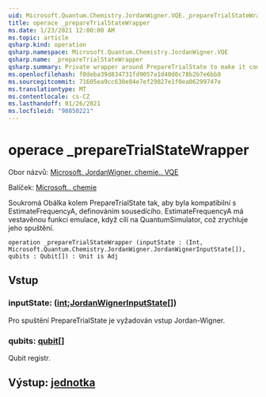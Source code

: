 ```yaml
---
uid: Microsoft.Quantum.Chemistry.JordanWigner.VQE._prepareTrialStateWrapper
title: operace _prepareTrialStateWrapper
ms.date: 1/23/2021 12:00:00 AM
ms.topic: article
qsharp.kind: operation
qsharp.namespace: Microsoft.Quantum.Chemistry.JordanWigner.VQE
qsharp.name: _prepareTrialStateWrapper
qsharp.summary: Private wrapper around PrepareTrialState to make it compatible with EstimateFrequencyA by defining an adjoint. EstimateFrequencyA has built-in emulation feature when targeting the QuantumSimulator, which speeds up its execution.
ms.openlocfilehash: f0deba39d834731fd9057a1d40d0c78b2b7e6bb8
ms.sourcegitcommit: 71605ea9cc630e84e7ef29027e1f0ea06299747e
ms.translationtype: MT
ms.contentlocale: cs-CZ
ms.lasthandoff: 01/26/2021
ms.locfileid: "98850221"
---
```

# <a name="_preparetrialstatewrapper-operation"></a>operace _prepareTrialStateWrapper

Obor názvů: [Microsoft. JordanWigner. chemie.. VQE](xref:Microsoft.Quantum.Chemistry.JordanWigner.VQE)

Balíček: [Microsoft.. chemie](https://nuget.org/packages/Microsoft.Quantum.Chemistry)


Soukromá Obálka kolem PrepareTrialState tak, aby byla kompatibilní s EstimateFrequencyA, definováním sousedícího.
EstimateFrequencyA má vestavěnou funkci emulace, když cílí na QuantumSimulator, což zrychluje jeho spuštění.

```qsharp
operation _prepareTrialStateWrapper (inputState : (Int, Microsoft.Quantum.Chemistry.JordanWigner.JordanWignerInputState[]), qubits : Qubit[]) : Unit is Adj
```


## <a name="input"></a>Vstup

### <a name="inputstate--intjordanwignerinputstate"></a>inputState: ([int](xref:microsoft.quantum.lang-ref.int);[JordanWignerInputState](xref:Microsoft.Quantum.Chemistry.JordanWigner.JordanWignerInputState)[])

Pro spuštění PrepareTrialState je vyžadován vstup Jordan-Wigner.


### <a name="qubits--qubit"></a>qubits: [qubit](xref:microsoft.quantum.lang-ref.qubit)[]

Qubit registr.



## <a name="output--unit"></a>Výstup: [jednotka](xref:microsoft.quantum.lang-ref.unit)


